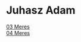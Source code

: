 # Juhasz Adam   
[03 Meres](tavkozles/antennameres/index.md)  
[04 Meres](frekvenciavsmod/index.md)  

